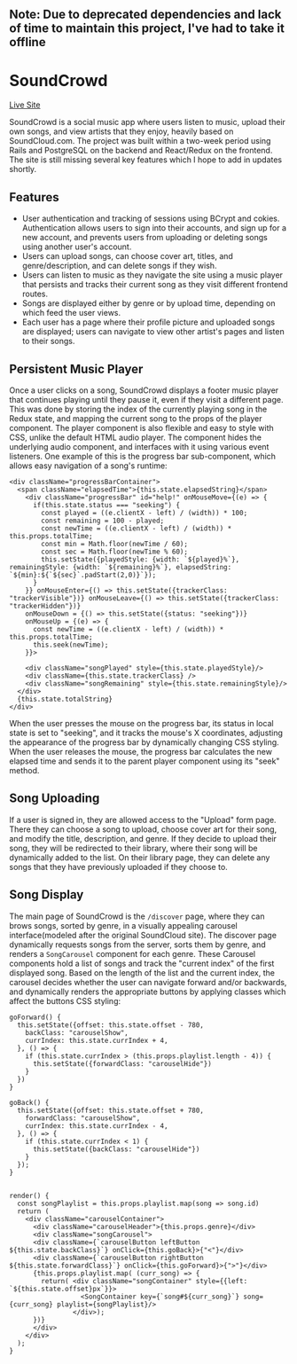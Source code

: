 ## Note: Due to deprecated dependencies and lack of time to maintain this project, I've had to take it offline

# SoundCrowd

[Live Site](https://soundcrowd-fsp.herokuapp.com/)

SoundCrowd is a social music app where users listen to music, upload their own songs, and view artists that they enjoy, heavily based on SoundCloud.com. The project was built within a two-week period using Rails and PostgreSQL on the backend and React/Redux on the frontend. The site is still missing several key features which I hope to add in updates shortly.


## Features

* User authentication and tracking of sessions using BCrypt and cokies. Authentication allows users to sign into their accounts, and sign up for a new account, and prevents users from uploading or deleting songs using another user's account.
* Users can upload songs, can choose cover art, titles, and genre/description, and can delete songs if they wish.
* Users can listen to music as they navigate the site using a music player that persists and tracks their current song as they visit different frontend routes.
* Songs are displayed either by genre or by upload time, depending on which feed the user views.
* Each user has a page where their profile picture and uploaded songs are displayed; users can navigate to view other artist's pages and listen to their songs.

## Persistent Music Player

Once a user clicks on a song, SoundCrowd displays a footer music player that continues playing until they pause it, even if they visit a different page. This was done by storing the index of the currently playing song in the Redux state, and mapping the current song to the props of the player component. The player component is also flexible and easy to style with CSS, unlike the default HTML audio player. The component hides the underlying audio component, and interfaces with it using various event listeners. One example of this is the progress bar sub-component, which allows easy navigation of a song's runtime:

```
<div className="progressBarContainer">
  <span className="elapsedTime">{this.state.elapsedString}</span>
    <div className="progressBar" id="help!" onMouseMove={(e) => {
      if(this.state.status === "seeking") {
        const played = ((e.clientX - left) / (width)) * 100;
        const remaining = 100 - played;
        const newTime = ((e.clientX - left) / (width)) * this.props.totalTime;
        const min = Math.floor(newTime / 60);
        const sec = Math.floor(newTime % 60);
        this.setState({playedStyle: {width: `${played}%`}, remainingStyle: {width: `${remaining}%`}, elapsedString: `${min}:${`${sec}`.padStart(2,0)}`});
      }
    }} onMouseEnter={() => this.setState({trackerClass: "trackerVisible"})} onMouseLeave={() => this.setState({trackerClass: "trackerHidden"})}
    onMouseDown = {() => this.setState({status: "seeking"})}
    onMouseUp = {(e) => {
      const newTime = ((e.clientX - left) / (width)) * this.props.totalTime;
      this.seek(newTime);
    }}>

    <div className="songPlayed" style={this.state.playedStyle}/>
    <div className={this.state.trackerClass} />
    <div className="songRemaining" style={this.state.remainingStyle}/>
  </div>
  {this.state.totalString}
</div>
```

When the user presses the mouse on the progress bar, its status in local state is set to "seeking", and it tracks the mouse's X coordinates, adjusting the appearance of the progress bar by dynamically changing CSS styling. When the user releases the mouse, the progress bar calculates the new elapsed time and sends it to the parent player component using its "seek" method.

## Song Uploading

If a user is signed in, they are allowed access to the "Upload" form page. There they can choose a song to upload, choose cover art for their song, and modify the title, description, and genre. If they decide to upload their song, they will be redirected to their library, where their song will be dynamically added to the list. On their library page, they can delete any songs that they have previously uploaded if they choose to.

## Song Display

The main page of SoundCrowd is the `/discover` page, where they can brows songs, sorted by genre, in a visually appealing carousel interface(modeled after the original SoundCloud site). The discover page dynamically requests songs from the server, sorts them by genre, and renders a `SongCarousel` component for each genre.
These Carousel components hold a list of songs and track the "current index" of the first displayed song. Based on the length of the list and the current index, the carousel decides whether the user can navigate forward and/or backwards, and dynamically renders the appropriate buttons by applying classes which affect the buttons CSS styling:

```
goForward() {
  this.setState({offset: this.state.offset - 780, 
    backClass: "carouselShow",
    currIndex: this.state.currIndex + 4,
  }, () => {
    if (this.state.currIndex > (this.props.playlist.length - 4)) {
      this.setState({forwardClass: "carouselHide"})
    }
  })
}

goBack() {
  this.setState({offset: this.state.offset + 780, 
    forwardClass: "carouselShow",
    currIndex: this.state.currIndex - 4,
  }, () => {
    if (this.state.currIndex < 1) {
      this.setState({backClass: "carouselHide"})
    }
  });
}


render() {
  const songPlaylist = this.props.playlist.map(song => song.id)
  return (
    <div className="carouselContainer">
      <div className="carouselHeader">{this.props.genre}</div>
      <div className="songCarousel">
      <div className={`carouselButton leftButton ${this.state.backClass}`} onClick={this.goBack}>{"<"}</div>
      <div className={`carouselButton rightButton ${this.state.forwardClass}`} onClick={this.goForward}>{">"}</div>
      {this.props.playlist.map( (curr_song) => {
        return( <div className="songContainer" style={{left: `${this.state.offset}px`}}>
                  <SongContainer key={`song#${curr_song}`} song={curr_song} playlist={songPlaylist}/>
                </div>);         
      })}
      </div>
    </div>
  );
}
```
